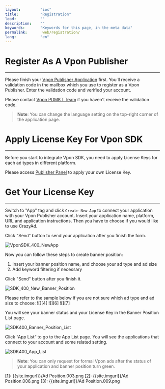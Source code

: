 ```yaml
---
layout:         "ios"
title:          "Registration"
lead:           ""
description:    ""
keywords:       "Keywords for this page, in the meta data"
permalink:       web/registration/
lang:           "en"
---
```

# Register As A Vpon Publisher
---
Please finish your [Vpon Publisher Application](http://console.vpon.com/register.action) first. You'll receive a validation code in the mailbox which you use to register as a Vpon Publisher. Enter the validation code and verified your account.

Please contact [Vpon PDMKT Team](mailto:partner.service@vpon.com) if you haven't receive the validation code.

> **Note**: You can change the language setting on the top-right corner of the application page.


# Apply License Key For Vpon SDK
---
Before you start to integrate Vpon SDK, you need to apply License Keys for each ad types in different platform.

Please access [Publisher Panel](http://console.vpon.com/) to apply your own License Key.

# Get Your License Key
---
Switch to "App" tag and click `Create New App` to connect your application with your Vpon Publisher account. Insert your application name, platform, URL and application instructions. Then you have to choose if you would like to use CrazyAd.

Click "Send" button to send your application after you finish the form.

![VponSDK_400_NewApp]

Now you can follow these steps to create banner position:

1. Insert your banner position name, and choose your ad type and ad size
2. Add keyword filtering if necessary


Click "Send" button after you finish it.

![SDK_400_New_Banner_Position]


Please refer to the sample below if you are not sure which ad type and ad size to choose:
![][4]
![][6]
![][7]



You will see your banner status and your License Key in the Banner Position List page.

![SDK400_Banner_Position_List]


Click “App List” to go to the App List page. You will see the applications that connect to your account and some related setting.

![SDK400_App_List]

> **Note**: You can only request for formal Vpon ads after the status of your application and banner position turn green.

[VponSDK_400_NewApp]: {{site.imgurl}}/Console_en_01.png
[SDK_400_New_Banner_Position]: {{site.imgurl}}/Console_en_02.png
[SDK400_Banner_Position_List]: {{site.imgurl}}/Console_en_03.png
[SDK400_App_List]: {{site.imgurl}}/Console_en_04.png

  [1]: {{site.imgurl}}/Ad Position.003.png
  [2]: {{site.imgurl}}/Ad Position.006.png
  [3]: {{site.imgurl}}/Ad Position.009.png